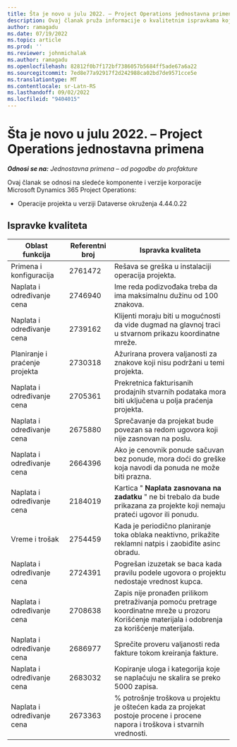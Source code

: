 ```yaml
---
title: Šta je novo u julu 2022. – Project Operations jednostavna primena
description: Ovaj članak pruža informacije o kvalitetnim ispravkama koje su dostupne u izdanju Microsoft Dynamics 365 Project Operations lite primene u julu 2022.
author: ramagadu
ms.date: 07/19/2022
ms.topic: article
ms.prod: ''
ms.reviewer: johnmichalak
ms.author: ramagadu
ms.openlocfilehash: 82812f0b7f172bf7386057b5684ff5ade67a6a22
ms.sourcegitcommit: 7ed8e77a92917f2d242988ca02bd7de9571cce5e
ms.translationtype: MT
ms.contentlocale: sr-Latn-RS
ms.lasthandoff: 09/02/2022
ms.locfileid: "9404015"
---
```

# <a name="whats-new-july-2022---project-operations-lite-deployment"></a>Šta je novo u julu 2022. – Project Operations jednostavna primena

_**Odnosi se na:** Jednostavna primena – od pogodbe do profakture_

Ovaj članak se odnosi na sledeće komponente i verzije korporacije Microsoft Dynamics 365 Project Operations:

- Operacije projekta u verziji Dataverse okruženja 4.44.0.22

## <a name="quality-updates"></a>Ispravke kvaliteta

| Oblast funkcija | Referentni broj | Ispravka kvaliteta |
| --- | --- | --- |
| Primena i konfiguracija | 2761472 | Rešava se greška u instalaciji operacija projekta. |
| Naplata i određivanje cena | 2746940 | Ime reda podizvođaka treba da ima maksimalnu dužinu od 100 znakova. |
| Naplata i određivanje cena | 2739162 | Klijenti moraju biti u mogućnosti da vide dugmad na glavnoj traci u stvarnom prikazu koordinatne mreže. |
| Planiranje i praćenje projekta | 2730318 | Ažurirana provera valjanosti za znakove koji nisu podržani u temi projekta. |
| Naplata i određivanje cena | 2705361 | Prekretnica fakturisanih prodajnih stvarnih podataka mora biti uključena u polja praćenja projekta. |
| Naplata i određivanje cena | 2675880 | Sprečavanje da projekat bude povezan sa redom ugovora koji nije zasnovan na poslu. |
| Naplata i određivanje cena | 2664396 | Ako je cenovnik ponude sačuvan bez ponude, mora doći do greške koja navodi da ponuda ne može biti prazna. |
| Naplata i određivanje cena | 2184019 | Kartica " **Naplata zasnovana na zadatku** " ne bi trebalo da bude prikazana za projekte koji nemaju prateći ugovor ili ponudu. |
| Vreme i trošak | 2754459 | Kada je periodično planiranje toka oblaka neaktivno, prikažite reklamni natpis i zaobiđite asinc obradu. |
| Naplata i određivanje cena | 2724391 | Pogrešan izuzetak se baca kada pravilu podele ugovora o projektu nedostaje vrednost kupca. |
| Naplata i određivanje cena | 2708638 | Zapis nije pronađen prilikom pretraživanja pomoću pretrage koordinatne mreže u prozoru Korišćenje materijala i odobrenja za korišćenje materijala.|
| Naplata i određivanje cena | 2686977 | Sprečite proveru valjanosti reda fakture tokom kreiranja fakture. |
| Naplata i određivanje cena | 2683032 | Kopiranje uloga i kategorija koje se naplaćuju ne skalira se preko 5000 zapisa.|
| Naplata i određivanje cena | 2673363 | % potrošnje troškova u projektu je oštećen kada za projekat postoje procene i procene napora i troškova i stvarnih vrednosti. |
